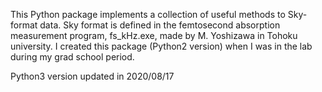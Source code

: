 This Python package implements a collection of useful methods to Sky-format data.
Sky format is defined in the femtosecond absorption measurement program, fs_kHz.exe, made by M. Yoshizawa in Tohoku university.
I created this package (Python2 version) when I was in the lab during my grad school period.

Python3 version updated in 2020/08/17
